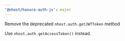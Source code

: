 ```yaml
---
'@nhost/hasura-auth-js': major
---
```


Remove the deprecated `nhost.auth.getJWTToken` method

Use `nhost.auth.getAccessToken()` instead.
